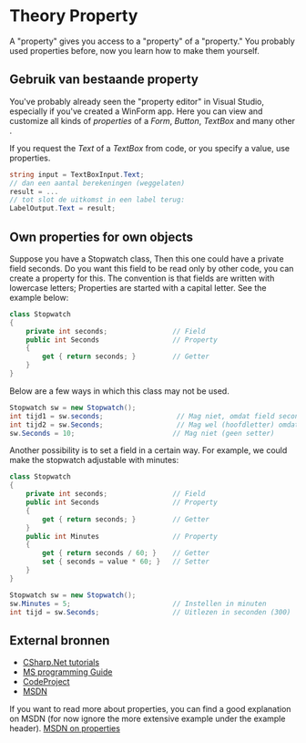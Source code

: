 <!-- TRANSLATED by md-translate -->
# Theory Property

A "property" gives you access to a "property" of a "property." You probably used properties before, now you learn how to make them yourself.

## Gebruik van bestaande property

You've probably already seen the "property editor" in Visual Studio, especially if you've created a WinForm app. Here you can view and customize all kinds of _properties_ of a _Form_, _Button_, _TextBox_ and many other .

If you request the _Text_ of a _TextBox_ from code, or you specify a value, use properties.

```cs
string input = TextBoxInput.Text;
// dan een aantal berekeningen (weggelaten)
result = ...
// tot slot de uitkomst in een label terug:
LabelOutput.Text = result;
```

## Own properties for own objects

Suppose you have a Stopwatch class,
Then this one could have a private field seconds.
Do you want this field to be read only by other code,
you can create a property for this.
The convention is that fields are written with lowercase letters;
Properties are started with a capital letter.
See the example below:

```cs
class Stopwatch
{
    private int seconds;                // Field
    public int Seconds                  // Property
    {
        get { return seconds; }         // Getter
    }
}
```

Below are a few ways in which this class may not be used.

```cs
Stopwatch sw = new Stopwatch();
int tijd1 = sw.seconds;                  // Mag niet, omdat field seconds private is.
int tijd2 = sw.Seconds;                  // Mag wel (hoofdletter) omdat de property public is.
sw.Seconds = 10;                        // Mag niet (geen setter)
```

Another possibility is to set a field in a certain way. For example, we could make the stopwatch adjustable with minutes:

```cs
class Stopwatch
{
    private int seconds;                // Field
    public int Seconds                  // Property
    {
        get { return seconds; }         // Getter
    }
    public int Minutes                  // Property
    {
        get { return seconds / 60; }    // Getter
        set { seconds = value * 60; }   // Setter
    }
}

Stopwatch sw = new Stopwatch();
sw.Minutes = 5;                         // Instellen in minuten
int tijd = sw.Seconds;                  // Uitlezen in seconden (300)
```

## External bronnen

* [CSharp.Net tutorials](http://csharp.net-tutorials.com/classes/properties/)
* [MS programming Guide](https://docs.microsoft.com/en-us/dotnet/csharp/programming-guide/classes-and-structs/properties)
* [CodeProject](https://www.codeproject.com/Articles/1006217/Diving-into-OOP-Day-Properties-in-Csharp-A-Practic)
* [MSDN](https://msdn.microsoft.com/en-us/library/windows/desktop/aa370889(v=vs.85).aspx)

If you want to read more about properties, you can find a good explanation on MSDN (for now ignore the more extensive example under the example header).
[MSDN on properties](http://msdn.microsoft.com/en-us/library/w86s7x04.aspx)
